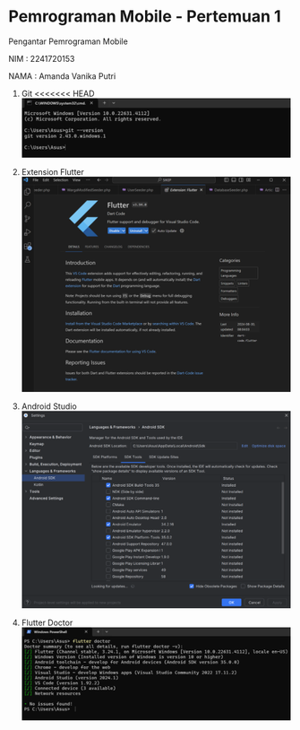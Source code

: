 # Pemrograman Mobile - Pertemuan 1

Pengantar Pemrograman Mobile

NIM : 2241720153

NAMA : Amanda Vanika Putri

1. Git
<<<<<<< HEAD
![alt](../../docs/p1/git.png)

2. Extension Flutter
![alt](../../docs/p1/flutter.png)

3. Android Studio
![alt](../../docs/p1/androidstudio.png)

4. Flutter Doctor
![alt](../../docs/p1/flutterdoctor.png)